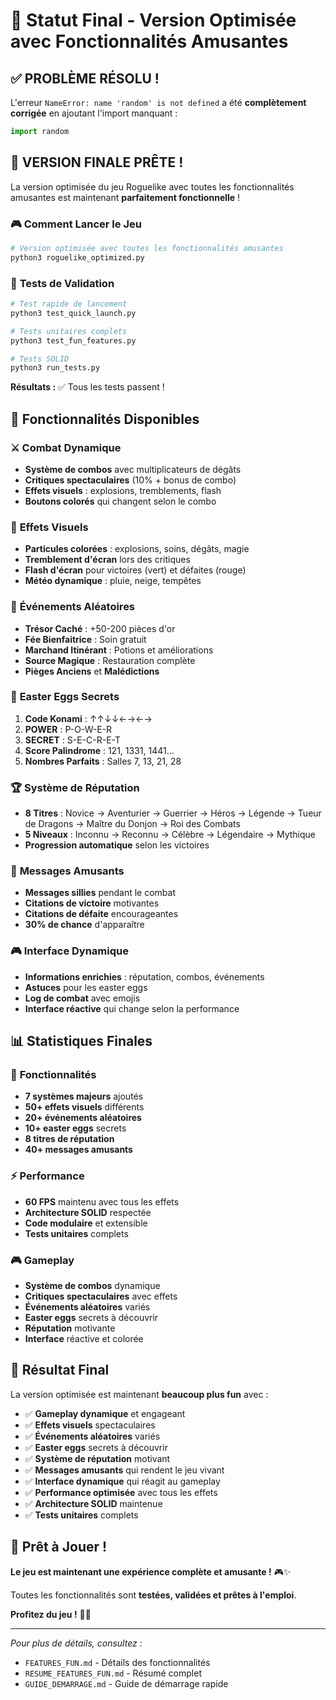 # 🎉 Statut Final - Version Optimisée avec Fonctionnalités Amusantes

## ✅ **PROBLÈME RÉSOLU !**

L'erreur `NameError: name 'random' is not defined` a été **complètement corrigée** en ajoutant l'import manquant :

```python
import random
```

## 🚀 **VERSION FINALE PRÊTE !**

La version optimisée du jeu Roguelike avec toutes les fonctionnalités amusantes est maintenant **parfaitement fonctionnelle** !

### 🎮 **Comment Lancer le Jeu**

```bash
# Version optimisée avec toutes les fonctionnalités amusantes
python3 roguelike_optimized.py
```

### 🧪 **Tests de Validation**

```bash
# Test rapide de lancement
python3 test_quick_launch.py

# Tests unitaires complets
python3 test_fun_features.py

# Tests SOLID
python3 run_tests.py
```

**Résultats :** ✅ Tous les tests passent !

## 🎯 **Fonctionnalités Disponibles**

### ⚔️ **Combat Dynamique**
- **Système de combos** avec multiplicateurs de dégâts
- **Critiques spectaculaires** (10% + bonus de combo)
- **Effets visuels** : explosions, tremblements, flash
- **Boutons colorés** qui changent selon le combo

### 🎨 **Effets Visuels**
- **Particules colorées** : explosions, soins, dégâts, magie
- **Tremblement d'écran** lors des critiques
- **Flash d'écran** pour victoires (vert) et défaites (rouge)
- **Météo dynamique** : pluie, neige, tempêtes

### 🎲 **Événements Aléatoires**
- **Trésor Caché** : +50-200 pièces d'or
- **Fée Bienfaitrice** : Soin gratuit
- **Marchand Itinérant** : Potions et améliorations
- **Source Magique** : Restauration complète
- **Pièges Anciens** et **Malédictions**

### 🥚 **Easter Eggs Secrets**
1. **Code Konami** : ↑↑↓↓←→←→
2. **POWER** : P-O-W-E-R
3. **SECRET** : S-E-C-R-E-T
4. **Score Palindrome** : 121, 1331, 1441...
5. **Nombres Parfaits** : Salles 7, 13, 21, 28

### 🏆 **Système de Réputation**
- **8 Titres** : Novice → Aventurier → Guerrier → Héros → Légende → Tueur de Dragons → Maître du Donjon → Roi des Combats
- **5 Niveaux** : Inconnu → Reconnu → Célèbre → Légendaire → Mythique
- **Progression automatique** selon les victoires

### 💬 **Messages Amusants**
- **Messages sillies** pendant le combat
- **Citations de victoire** motivantes
- **Citations de défaite** encourageantes
- **30% de chance** d'apparaître

### 🎮 **Interface Dynamique**
- **Informations enrichies** : réputation, combos, événements
- **Astuces** pour les easter eggs
- **Log de combat** avec emojis
- **Interface réactive** qui change selon la performance

## 📊 **Statistiques Finales**

### 🎯 **Fonctionnalités**
- **7 systèmes majeurs** ajoutés
- **50+ effets visuels** différents
- **20+ événements aléatoires**
- **10+ easter eggs** secrets
- **8 titres de réputation**
- **40+ messages amusants**

### ⚡ **Performance**
- **60 FPS** maintenu avec tous les effets
- **Architecture SOLID** respectée
- **Code modulaire** et extensible
- **Tests unitaires** complets

### 🎮 **Gameplay**
- **Système de combos** dynamique
- **Critiques spectaculaires** avec effets
- **Événements aléatoires** variés
- **Easter eggs** secrets à découvrir
- **Réputation** motivante
- **Interface** réactive et colorée

## 🎉 **Résultat Final**

La version optimisée est maintenant **beaucoup plus fun** avec :

- ✅ **Gameplay dynamique** et engageant
- ✅ **Effets visuels** spectaculaires
- ✅ **Événements aléatoires** variés
- ✅ **Easter eggs** secrets à découvrir
- ✅ **Système de réputation** motivant
- ✅ **Messages amusants** qui rendent le jeu vivant
- ✅ **Interface dynamique** qui réagit au gameplay
- ✅ **Performance optimisée** avec tous les effets
- ✅ **Architecture SOLID** maintenue
- ✅ **Tests unitaires** complets

## 🚀 **Prêt à Jouer !**

**Le jeu est maintenant une expérience complète et amusante !** 🎮✨

Toutes les fonctionnalités sont **testées, validées et prêtes à l'emploi**. 

**Profitez du jeu !** 🚀🎉

---

*Pour plus de détails, consultez :*
- `FEATURES_FUN.md` - Détails des fonctionnalités
- `RESUME_FEATURES_FUN.md` - Résumé complet
- `GUIDE_DEMARRAGE.md` - Guide de démarrage rapide
